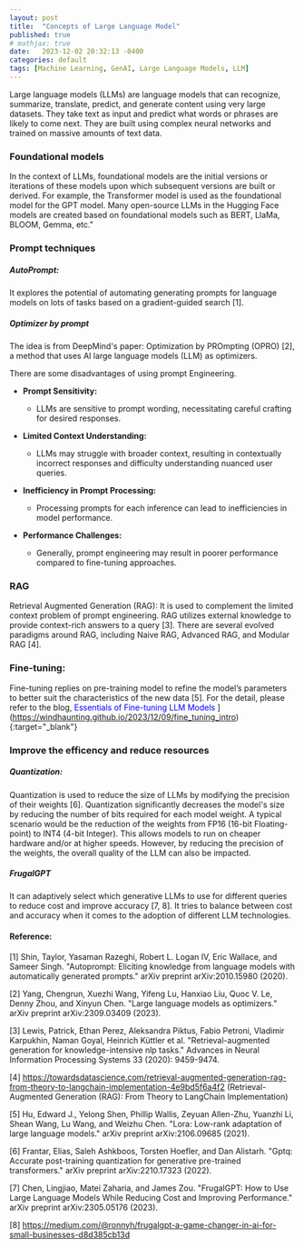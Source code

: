 ```yaml
---
layout: post
title:  "Concepts of Large Language Model"
published: true
# mathjax: true
date:   2023-12-02 20:32:13 -0400
categories: default
tags: [Machine Learning, GenAI, Large Language Models, LLM]
---
```



Large language models (LLMs) are language models that can recognize, summarize, translate, predict, and generate content using very large datasets. They take text as input and predict what words or phrases are likely to come next. They are built using complex neural networks and trained on massive amounts of text data.

### Foundational models
In the context of LLMs, foundational models are the initial versions or iterations of these models upon which subsequent versions are built or derived. For example, the Transformer model is used as the foundational model for the GPT model. Many open-source LLMs in the Hugging Face models are created based on foundational models such as BERT, LlaMa, BLOOM, Gemma, etc."

### Prompt techniques

##### AutoPrompt:
It explores the potential of automating generating prompts for language models on lots of tasks based on a gradient-guided search [1].

##### Optimizer by prompt

The idea is from DeepMind's paper: Optimization by PROmpting (OPRO) [2], a method that uses AI large language models (LLM) as optimizers.

There are some disadvantages of using prompt Engineering. 

- **Prompt Sensitivity:**
  - LLMs are sensitive to prompt wording, necessitating careful crafting for desired responses.

- **Limited Context Understanding:**
  - LLMs may struggle with broader context, resulting in contextually incorrect responses and difficulty understanding nuanced user queries.

- **Inefficiency in Prompt Processing:**
  - Processing prompts for each inference can lead to inefficiencies in model performance.

- **Performance Challenges:**
  - Generally, prompt engineering may result in poorer performance compared to fine-tuning approaches.


### RAG

Retrieval Augmented Generation (RAG): It is used to complement the limited context problem of prompt engineering. RAG utilizes external knowledge to provide context-rich answers to a query [3]. There are several evolved paradigms around RAG, including Naive RAG, Advanced RAG, and Modular RAG [4].

### Fine-tuning:
Fine-tuning replies on pre-training model to refine the model’s parameters to better suit the characteristics of the new data [5]. For the detail, please refer to the blog, <span style="color:blue;"> Essentials of Fine-tuning LLM Models </span>](https://windhaunting.github.io/2023/12/09/fine_tuning_intro){:target="_blank"}


### Improve the efficency and reduce resources

##### Quantization: 

Quantization is used to reduce the size of LLMs by modifying the precision of their weights [6]. Quantization significantly decreases the model's size by reducing the number of bits required for each model weight. A typical scenario would be the reduction of the weights from FP16 (16-bit Floating-point) to INT4 (4-bit Integer). This allows models to run on cheaper hardware and/or at higher speeds. However, by reducing the precision of the weights, the overall quality of the LLM can also be impacted.

##### FrugalGPT
It can adaptively select which generative LLMs to use for different queries to reduce cost and improve accuracy [7, 8]. It tries to balance between cost and accuracy when it comes to the adoption of different LLM technologies.


#### Reference:

[1] Shin, Taylor, Yasaman Razeghi, Robert L. Logan IV, Eric Wallace, and Sameer Singh. "Autoprompt: Eliciting knowledge from language models with automatically generated prompts." arXiv preprint arXiv:2010.15980 (2020).

[2] Yang, Chengrun, Xuezhi Wang, Yifeng Lu, Hanxiao Liu, Quoc V. Le, Denny Zhou, and Xinyun Chen. "Large language models as optimizers." arXiv preprint arXiv:2309.03409 (2023).

[3] Lewis, Patrick, Ethan Perez, Aleksandra Piktus, Fabio Petroni, Vladimir Karpukhin, Naman Goyal, Heinrich Küttler et al. "Retrieval-augmented generation for knowledge-intensive nlp tasks." Advances in Neural Information Processing Systems 33 (2020): 9459-9474.

[4] https://towardsdatascience.com/retrieval-augmented-generation-rag-from-theory-to-langchain-implementation-4e9bd5f6a4f2 (Retrieval-Augmented Generation (RAG): From Theory to LangChain Implementation)

[5] Hu, Edward J., Yelong Shen, Phillip Wallis, Zeyuan Allen-Zhu, Yuanzhi Li, Shean Wang, Lu Wang, and Weizhu Chen. "Lora: Low-rank adaptation of large language models." arXiv preprint arXiv:2106.09685 (2021).

[6] Frantar, Elias, Saleh Ashkboos, Torsten Hoefler, and Dan Alistarh. "Gptq: Accurate post-training quantization for generative pre-trained transformers." arXiv preprint arXiv:2210.17323 (2022).


[7] Chen, Lingjiao, Matei Zaharia, and James Zou. "FrugalGPT: How to Use Large Language Models While Reducing Cost and Improving Performance." arXiv preprint arXiv:2305.05176 (2023).

[8] https://medium.com/@ronnyh/frugalgpt-a-game-changer-in-ai-for-small-businesses-d8d385cb13d